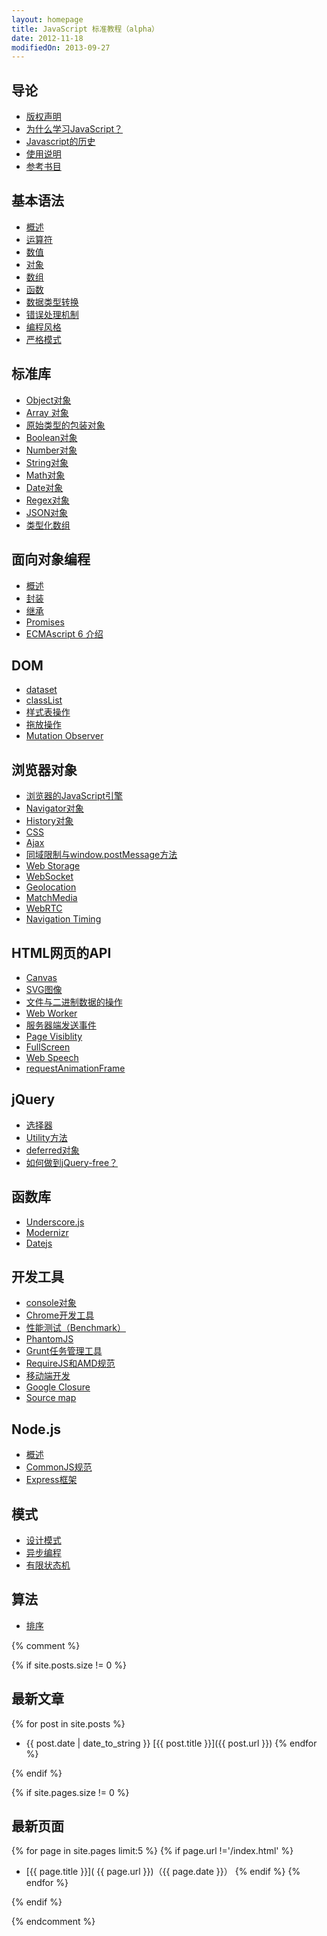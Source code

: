 ```yaml
---
layout: homepage
title: JavaScript 标准教程（alpha）
date: 2012-11-18
modifiedOn: 2013-09-27
---
```


<h2 id="introduction">导论</h2>

- [版权声明](introduction/license.html)
- [为什么学习JavaScript？](introduction/why.html)
- [Javascript的历史](introduction/history.html)
- [使用说明](introduction/instruction.html)
- [参考书目](introduction/bibliography.html)

<h2 id="grammar">基本语法</h2>

- [概述](grammar/basic.html)
- [运算符](grammar/operator.html)
- [数值](grammar/number.html)
- [对象](grammar/object.html)
- [数组](grammar/array.html)
- [函数](grammar/function.html)
- [数据类型转换](grammar/conversion.html)
- [错误处理机制](grammar/error.html)
- [编程风格](grammar/style.html)
- [严格模式](grammar/strict.html)

<h2 id="stdlib">标准库</h2>

- [Object对象](stdlib/object.html)
- [Array 对象](stdlib/array.html)
- [原始类型的包装对象](stdlib/wrapper.html)
- [Boolean对象](stdlib/boolean.html)
- [Number对象](stdlib/number.html)
- [String对象](stdlib/string.html)
- [Math对象](stdlib/math.html)
- [Date对象](stdlib/date.html)
- [Regex对象](stdlib/regex.html)
- [JSON对象](stdlib/json.html)
- [类型化数组](stdlib/arraybuffer.html)

<h2 id="oop">面向对象编程</h2>

- [概述](oop/basic.html)
- [封装](oop/encapsulation.html)
- [继承](oop/inheritance.html)
- [Promises](oop/promises.html)
- [ECMAscript 6 介绍](oop/ecmascript6.html)

<h2 id="dom">DOM</h2>

- [dataset](dom/dataset.html)
- [classList](dom/classlist.html)
- [样式表操作](dom/stylesheet.html)
- [拖放操作](dom/dragndrop.html)
- [Mutation Observer](dom/mutationobserver.html)

<h2 id="bom">浏览器对象</h2>

- [浏览器的JavaScript引擎](bom/engine.html)
- [Navigator对象](bom/navigator.html)
- [History对象](bom/history.html)
- [CSS](bom/css.html)
- [Ajax](bom/ajax.html)
- [同域限制与window.postMessage方法](bom/windowpostmessage.html)
- [Web Storage](bom/webstorage.html)
- [WebSocket](bom/websocket.html)
- [Geolocation](bom/geolocation.html)
- [MatchMedia](bom/matchmedia.html)
- [WebRTC](bom/webrtc.html)
- [Navigation Timing](bom/navigationtiming.html)

<h2 id="htmlapi">HTML网页的API</h2>

- [Canvas](htmlapi/canvas.html)
- [SVG图像](htmlapi/svg.html)
- [文件与二进制数据的操作](htmlapi/file.html)
- [Web Worker](htmlapi/webworker.html)
- [服务器端发送事件](htmlapi/eventsource.html)
- [Page Visiblity](htmlapi/pagevisibility.html)
- [FullScreen](htmlapi/fullscreen.html)
- [Web Speech](htmlapi/webspeech.html)
- [requestAnimationFrame](htmlapi/requestanimationframe.html)

<h2 id="jquery">jQuery</h2>

- [选择器](jquery/selector.html)
- [Utility方法](jquery/utility.html)
- [deferred对象](jquery/deferred.html)
- [如何做到jQuery-free？](jquery/jquery-free.html)

<h2 id="library">函数库</h2>

- [Underscore.js](library/underscore.html)
- [Modernizr](library/modernizr.html)
- [Datejs](library/datejs.html)

<h2 id="tool">开发工具</h2>

- [console对象](tool/console.html)
- [Chrome开发工具](tool/chrome.html)
- [性能测试（Benchmark）](tool/benchmark.html)
- [PhantomJS](tool/phantomjs.html)
- [Grunt任务管理工具](tool/grunt.html)
- [RequireJS和AMD规范](tool/requirejs.html)
- [移动端开发](tool/mobile.html)
- [Google Closure](tool/closure.html)
- [Source map](tool/sourcemap.html)

<h2 id="nodejs">Node.js</h2>

- [概述](nodejs/basic.html)
- [CommonJS规范](nodejs/commonjs.html)
- [Express框架](nodejs/express.html)

<h2 id="pattern">模式</h2>

- [设计模式](pattern/designpattern.html)
- [异步编程](pattern/asynchronous.html)
- [有限状态机](pattern/fsm.html)

<h2 id="algorithm">算法</h2>

- [排序](algorithm/sorting.html)

{% comment %}

{% if site.posts.size != 0 %}

## 最新文章

{% for post in site.posts %}
* {{ post.date | date_to_string }} [{{ post.title }}]({{ post.url }})
{% endfor %}

{% endif %}

{% if site.pages.size != 0 %}

## 最新页面

{% for page in site.pages limit:5 %}
{% if page.url !='/index.html' %}
* [{{ page.title }}]( {{ page.url }})（{{ page.date }}）
{% endif %}
{% endfor %}

{% endif %}

{% endcomment %}

